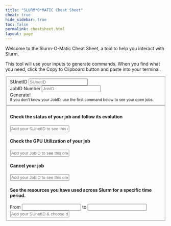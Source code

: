 ```yaml
---
title: "SLURM*O*MATIC Cheat Sheet"
cheat: true
hide_sidebar: true
toc: false
permalink: cheatsheet.html
layout: page
---
```

<p>Welcome to the Slurm-O-Matic Cheat Sheet, a tool to help you interact with Slurm. </p>
<p>This tool will use your inputs to generate commands. When you find what you need, click the Copy to Clipboard button and paste into your terminal.</p>
  <fieldset class="">
    <div class="form-group">
      <div class="form-row align-items-top">
        <div class="col-auto">
          <label class="sr-only">SUnetID</label>
          <input type="text" class="form-control" name="sunetid" id="sunetid" placeholder="SUnetID" maxlength="8" />
        </div>
        <div class="col-auto">
          <label class="sr-only">JobID Number</label>
          <input type="text" class="form-control" name="jobid" id="jobid" placeholder="JobID" />
        </div>
        <div class="col-auto">
          <a class="btn btn-outline-info generate" id="generateBtn" title="Generate Commands"><i class="fa-solid fa-wand-magic-sparkles"></i> Generate!</a>
        </div>
      </div>
    </div>
    <small class="form-text text-muted">If you don't know your JobID, use the first command below to see your open jobs.</small>
  </fieldset>
  <fieldset class="tips">
    <h4>Check the status of your job and follow its evolution</h4>
    <div class="form-group">
      <div class="form-row align-items-center">
        <div class="col-auto tip-input">
          <input type="text" id="slurmStatus" class="form-control terminal" readonly placeholder="Add your SUnetID to see this one" />
        </div>
        <div class="col-auto tip-btn">
          <a class="btn btn-outline-info copy" title="Copy to Clipboard" data-target="slurmStatus"><i class="fa-regular fa-clipboard"></i></a>
        </div>
      </div>
    </div>
    <div class="form-group">
      <h4>Check the GPU Utilization of your job</h3>
      <div class="form-row align-items-center">
        <div class="col-auto tip-input">
          <input type="text" id="slurmGpuUtil" class="form-control terminal" readonly placeholder="Add your JobID to see this one" />
        </div>
        <div class="col-auto tip-btn">
          <a class="btn btn-outline-info copy" title="Copy to Clipboard" data-target="slurmGpuUtil"><i class="fa-regular fa-clipboard"></i></a>
        </div>
      </div>
    </div>
    <div class="form-group">
      <h4>Cancel your job</h3>
      <div class="form-row align-items-center">
        <div class="col-auto tip-input">
          <input type="text" id="slurmCancel" class="form-control terminal" readonly placeholder="Add your JobID to see this one" />
        </div>
        <div class="col-auto tip-btn">
          <a class="btn btn-outline-info copy"  title="Copy to Clipboard" data-target="slurmCancel"><i class="fa-regular fa-clipboard"></i></a>
        </div>
      </div>
    </div>          
    <div class="form-group">
      <h4>See the resources you have used across Slurm for a specific time period.</h4>
<label for="from">From</label>
<input type="text" id="from" name="from" class="dp-from">
<label for="to">to</label>
<input type="text" id="to" name="to">
      <div class="form-row align-items-center">
        <div class="col-auto tip-input">
          <input type="text" id="slurmHistory" class="form-control terminal" readonly placeholder="Add your SUnetID & choose dates to see this one" />
        </div>
        <div class="col-auto tip-btn">
          <a class="btn btn-outline-info copy" title="Copy to Clipboard" data-target="slurmHistory"><i class="fa-regular fa-clipboard"></i></a>
        </div>
      </div>
    </div>
  </fieldset>
</div>
</div>


</body>

</html>